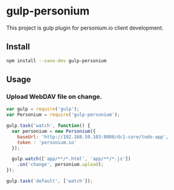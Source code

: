 gulp-personium
==============

This project is gulp plugin for personium.io client development.

## Install

```bash
npm install --save-dev gulp-personium
```

## Usage

### Upload WebDAV file on change.

```javascript:gulp.js
var gulp = require('gulp');
var Personium = require('gulp-personium');

gulp.task('watch', function() {
  var personium = new Personium({
    baseUrl: 'http://192.168.59.103:8080/dc1-core/todo-app',
    token : 'personium.io'
  });

  gulp.watch(['app/**/*.html', 'app/**/*.js'])
    .on('change', personium.upload);
});

gulp.task('default', ['watch']);
```

